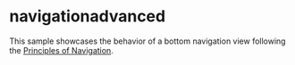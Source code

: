 # navigationadvanced
 This sample showcases the behavior of a bottom navigation view following the [Principles of Navigation](https://developer.android.com/topic/libraries/architecture/navigation#fixed).
